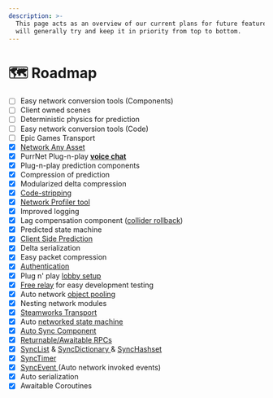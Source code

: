 ```yaml
---
description: >-
  This page acts as an overview of our current plans for future features. We
  will generally try and keep it in priority from top to bottom.
---
```


# 🗺️ Roadmap

* [ ] Easy network conversion tools (Components)
* [ ] Client owned scenes
* [ ] Deterministic physics for prediction
* [ ] Easy network conversion tools (Code)
* [ ] Epic Games Transport
* [x] [Network Any Asset](../systems-and-modules/network-manager/network-assets.md)
* [x] PurrNet Plug-n-play [**voice chat**](../plug-n-play-components/purrvoice-voice-chat.md)
* [x] Plug-n-play prediction components
* [x] Compression of prediction
* [x] Modularized delta compression
* [x] [Code-stripping](../systems-and-modules/code-stripping.md)
* [x] [Network Profiler tool](../systems-and-modules/bandwidth-profiler.md)
* [x] Improved logging
* [x] Lag compensation component ([collider rollback](../systems-and-modules/collider-rollback.md))
* [x] Predicted state machine
* [x] [Client Side Prediction](../systems-and-modules/client-side-prediction/)
* [x] Delta serialization
* [x] Easy packet compression
* [x] [Authentication](../systems-and-modules/network-manager/authentication.md)
* [x] Plug n' play [lobby setup](../addons/lobby-system.md)
* [x] [Free relay](../systems-and-modules/transports/purr-transport.md) for easy development testing
* [x] Auto network [object pooling](../systems-and-modules/network-identity/pooling.md)
* [x] Nesting network modules
* [x] [Steamworks Transport](../systems-and-modules/transports/steam-transport.md)
* [x] Auto [networked state machine](../plug-n-play-components/state-machine-auto-networked.md)
* [x] [Auto Sync Component](../plug-n-play-components/network-reflection-auto-sync.md)
* [x] [Returnable/Awaitable RPCs](../systems-and-modules/remote-procedure-call-rpc/awaitable-rpc.md)
* [x] [SyncList](../systems-and-modules/network-modules/sync-types/synclist.md) & [SyncDictionary ](../systems-and-modules/network-modules/sync-types/syncdictionary.md)& [SyncHashset](../systems-and-modules/network-modules/sync-types/synchashset.md)
* [x] [SyncTimer](../systems-and-modules/network-modules/sync-types/synctimer.md)
* [x] [SyncEvent ](../systems-and-modules/network-modules/sync-types/syncevent.md)(Auto network invoked events)
* [x] Auto serialization
* [x] Awaitable Coroutines
